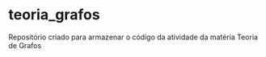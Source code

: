 # teoria_grafos
Repositório criado para armazenar o código da atividade da matéria Teoria de Grafos

